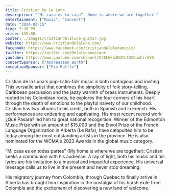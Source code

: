 ```yaml
---
title: Cristian De La Luna
description: "“Mi casa es tu casa”. Home is where we are together."
entertainment: ["Music", "Concert"]
date: "2024-02-15"
time: 7:30 PM
price: $35.00
poster: ./images/cristiandelaluna-guitar.jpg
website: https://www.cristiandelaluna.com/
facebook: https://www.facebook.com/cristiandelalunamusic/
twitter: https://twitter.com/Delalunamusique
youtube: https://www.youtube.com/channel/UC8LWxa3NUYLT3CNunCirGYA
concertSponsor: ["Andreassen Borth"]
receptionSponsor: ["Pie Raffle"]
---
```



Cristian de la Luna's pop-Latin-folk music is both contagious and inviting. This versatile artist that combines the simplicity of folk story-telling, Caribbean percussion and the jazzy warmth of brass instruments. Deeply rooted in his Colombian roots, he explores the four corners of his heart through the depth of emotions to the playful naivety of our childhood. Cristian has two albums to his credit, both in Spanish and in French. His performances are endearing and captivating.  His most recent record work ¿Qué Pasará? led him to great national recognition. Winner of the Edmonton Music Prize with an amount of $15,000 and the Envol Prize of the French Language Organization in Alberta (Le Rafa),  have catapulted him to be today among the most outstanding artists in the province. He is also nominated for the WCMA's 2023 Awards in the global music category.

“Mi casa es en todas partes” (My home is where we are together): Cristian seeks a communion with his audience. A ray of light, both his music and his lyrics are his invitation to a musical and impactful experience. His universal message calls us to live in the present and never stop dreaming.

His migratory journey from Colombia, through Quebec to finally arrive in Alberta has brought him inspiration in the nostalgia of his harsh exile from Colombia and the excitement of discovering a new land of welcome.